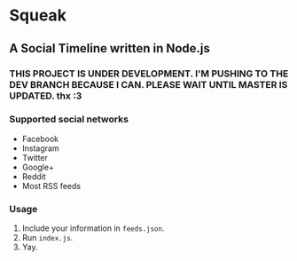 # Squeak
## A Social Timeline written in Node.js

### THIS PROJECT IS UNDER DEVELOPMENT. I'M PUSHING TO THE DEV BRANCH BECAUSE I CAN. PLEASE WAIT UNTIL MASTER IS UPDATED. thx :3

### Supported social networks

- Facebook
- Instagram
- Twitter
- Google+
- Reddit
- Most RSS feeds

### Usage

1. Include your information in `feeds.json`.
2. Run `index.js`.
3. Yay.